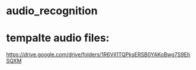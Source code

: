 # audio_recognition

# tempalte audio files:
https://drive.google.com/drive/folders/1R6VjI1TQPksERSB0YAKoBwg7S9EhSQXM
